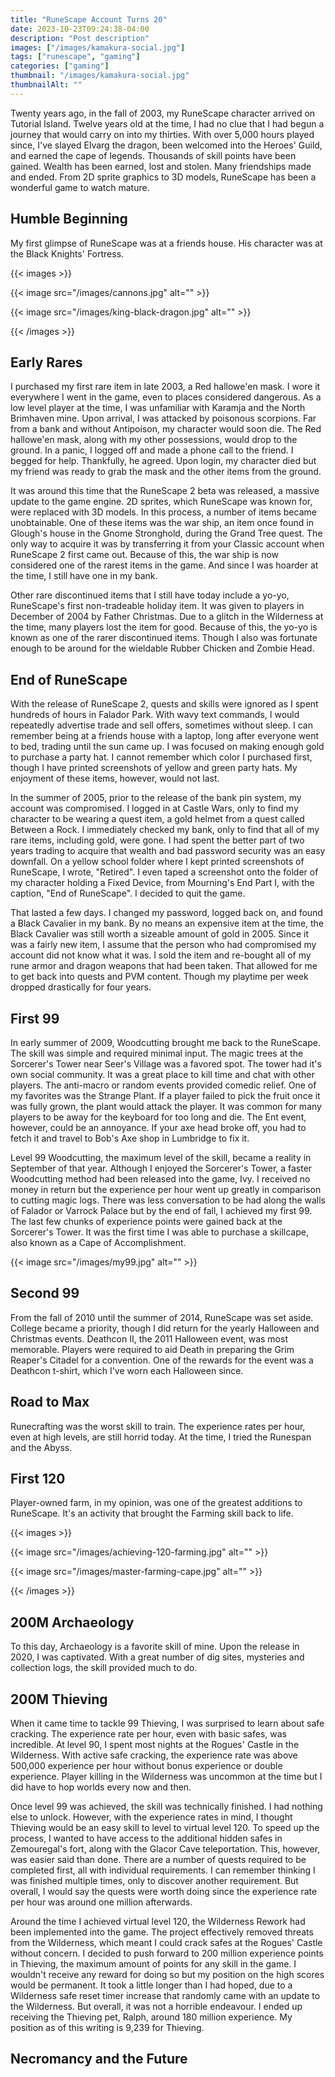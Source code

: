 ```yaml
---
title: "RuneScape Account Turns 20"
date: 2023-10-23T09:24:38-04:00
description: "Post description"
images: ["/images/kamakura-social.jpg"]
tags: ["runescape", "gaming"]
categories: ["gaming"]
thumbnail: "/images/kamakura-social.jpg"
thumbnailAlt: ""
---
```


Twenty years ago, in the fall of 2003, my RuneScape character arrived on Tutorial Island. Twelve years old at the time, I had no clue that I had begun a journey that would carry on into my thirties. With over 5,000 hours played since, I've slayed Elvarg the dragon, been welcomed into the Heroes' Guild, and earned the cape of legends. Thousands of skill points have been gained. Wealth has been earned, lost and stolen. Many friendships made and ended. From 2D sprite graphics to 3D models, RuneScape has been a wonderful game to watch mature.

## Humble Beginning

My first glimpse of RuneScape was at a friends house. His character was at the Black Knights' Fortress.

{{< images >}}

{{< image src="/images/cannons.jpg" alt="" >}}

{{< image src="/images/king-black-dragon.jpg" alt="" >}}

{{< /images >}}

## Early Rares

I purchased my first rare item in late 2003, a Red hallowe'en mask. I wore it everywhere I went in the game, even to places considered dangerous. As a low level player at the time, I was unfamiliar with Karamja and the North Brimhaven mine. Upon arrival, I was attacked by poisonous scorpions. Far from a bank and without Antipoison, my character would soon die. The Red hallowe'en mask, along with my other possessions, would drop to the ground. In a panic, I logged off and made a phone call to the friend. I begged for help. Thankfully, he agreed. Upon login, my character died but my friend was ready to grab the mask and the other items from the ground.

It was around this time that the RuneScape 2 beta was released, a massive update to the game engine. 2D sprites, which RuneScape was known for, were replaced with 3D models. In this process, a number of items became unobtainable. One of these items was the war ship, an item once found in Glough's house in the Gnome Stronghold, during the Grand Tree quest. The only way to acquire it was by transferring it from your Classic account when RuneScape 2 first came out. Because of this, the war ship is now considered one of the rarest items in the game. And since I was hoarder at the time, I still have one in my bank.

Other rare discontinued items that I still have today include a yo-yo, RuneScape's first non-tradeable holiday item. It was given to players in December of 2004 by Father Christmas. Due to a glitch in the Wilderness at the time, many players lost the item for good. Because of this, the yo-yo is known as one of the rarer discontinued items. Though I also was fortunate enough to be around for the wieldable Rubber Chicken and Zombie Head.

## End of RuneScape

With the release of RuneScape 2, quests and skills were ignored as I spent hundreds of hours in Falador Park. With wavy text commands, I would repeatedly advertise trade and sell offers, sometimes without sleep. I can remember being at a friends house with a laptop, long after everyone went to bed, trading until the sun came up. I was focused on making enough gold to purchase a party hat. I cannot remember which color I purchased first, though I have printed screenshots of yellow and green party hats. My enjoyment of these items, however, would not last.

In the summer of 2005, prior to the release of the bank pin system, my account was compromised. I logged in at Castle Wars, only to find my character to be wearing a quest item, a gold helmet from a quest called Between a Rock. I immediately checked my bank, only to find that all of my rare items, including gold, were gone. I had spent the better part of two years trading to acquire that wealth and bad password security was an easy downfall. On a yellow school folder where I kept printed screenshots of RuneScape, I wrote, "Retired". I even taped a screenshot onto the folder of my character holding a Fixed Device, from Mourning's End Part I, with the caption, "End of RuneScape". I decided to quit the game.

That lasted a few days. I changed my password, logged back on, and found a Black Cavalier in my bank. By no means an expensive item at the time, the Black Cavalier was still worth a sizeable amount of gold in 2005. Since it was a fairly new item, I assume that the person who had compromised my account did not know what it was. I sold the item and re-bought all of my rune armor and dragon weapons that had been taken. That allowed for me to get back into quests and PVM content. Though my playtime per week dropped drastically for four years.

## First 99

In early summer of 2009, Woodcutting brought me back to the RuneScape. The skill was simple and required minimal input. The magic trees at the Sorcerer's Tower near Seer's Village was a favored spot. The tower had it's own social community. It was a great place to kill time and chat with other players. The anti-macro or random events provided comedic relief. One of my favorites was the Strange Plant. If a player failed to pick the fruit once it was fully grown, the plant would attack the player. It was common for many players to be away for the keyboard for too long and die. The Ent event, however, could be an annoyance. If your axe head broke off, you had to fetch it and travel to Bob's Axe shop in Lumbridge to fix it.

Level 99 Woodcutting, the maximum level of the skill, became a reality in September of that year. Although I enjoyed the Sorcerer's Tower, a faster Woodcutting method had been released into the game, Ivy. I received no money in return but the experience per hour went up greatly in comparison to cutting magic logs. There was less conversation to be had along the walls of Falador or Varrock Palace but by the end of fall, I achieved my first 99. The last few chunks of experience points were gained back at the Sorcerer's Tower. It was the first time I was able to purchase a skillcape, also known as a Cape of Accomplishment.

{{< image src="/images/my99.jpg" alt="" >}}

## Second 99

From the fall of 2010 until the summer of 2014, RuneScape was set aside. College became a priority, though I did return for the yearly Halloween and Christmas events. Deathcon II, the 2011 Halloween event, was most memorable. Players were required to aid Death in preparing the Grim Reaper's Citadel for a convention. One of the rewards for the event was a Deathcon t-shirt, which I've worn each Halloween since.

## Road to Max

Runecrafting was the worst skill to train. The experience rates per hour, even at high levels, are still horrid today. At the time, I tried the Runespan and the Abyss.

## First 120

Player-owned farm, in my opinion, was one of the greatest additions to RuneScape. It's an activity that brought the Farming skill back to life.

{{< images >}}

{{< image src="/images/achieving-120-farming.jpg" alt="" >}}

{{< image src="/images/master-farming-cape.jpg" alt="" >}}

{{< /images >}}

## 200M Archaeology

To this day, Archaeology is a favorite skill of mine. Upon the release in 2020, I was captivated. With a great number of dig sites, mysteries and collection logs, the skill provided much to do.

## 200M Thieving

When it came time to tackle 99 Thieving, I was surprised to learn about safe cracking. The experience rate per hour, even with basic safes, was incredible. At level 90, I spent most nights at the Rogues' Castle in the Wilderness. With active safe cracking, the experience rate was above 500,000 experience per hour without bonus experience or double experience. Player killing in the Wilderness was uncommon at the time but I did have to hop worlds every now and then.

Once level 99 was achieved, the skill was technically finished. I had nothing else to unlock. However, with the experience rates in mind, I thought Thieving would be an easy skill to level to virtual level 120. To speed up the process, I wanted to have access to the additional hidden safes in Zemouregal's fort, along with the Glacor Cave teleportation. This, however, was easier said than done. There are a number of quests required to be completed first, all with individual requirements. I can remember thinking I was finished multiple times, only to discover another requirement. But overall, I would say the quests were worth doing since the experience rate per hour was around one million afterwards.

Around the time I achieved virtual level 120, the Wilderness Rework had been implemented into the game. The project effectively removed threats from the Wilderness, which meant I could crack safes at the Rogues' Castle without concern. I decided to push forward to 200 million experience points in Thieving, the maximum amount of points for any skill in the game. I wouldn't receive any reward for doing so but my position on the high scores would be permanent. It took a little longer than I had hoped, due to a Wilderness safe reset timer increase that randomly came with an update to the Wilderness. But overall, it was not a horrible endeavour. I ended up receiving the Thieving pet, Ralph, around 180 million experience. My position as of this writing is 9,239 for Thieving.

## Necromancy and the Future

<!-- {{< youtube H6yrGRuyUNQ >}} -->
